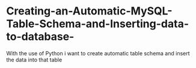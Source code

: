 # Creating-an-Automatic-MySQL-Table-Schema-and-Inserting-data-to-database-
With the use of Python i want to create automatic table schema and insert the data into that table 
